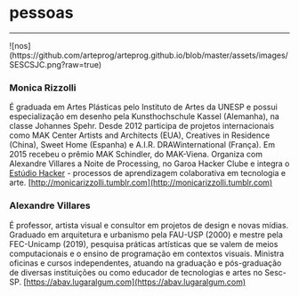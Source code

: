 # pessoas
<hr>
![nos](https://github.com/arteprog/arteprog.github.io/blob/master/assets/images/SESCSJC.png?raw=true)

### Monica Rizzolli
É graduada em Artes Plásticas pelo Instituto de Artes da UNESP e possui especialização em desenho pela Kunsthochschule Kassel (Alemanha), na classe Johannes Spehr. Desde 2012 participa de projetos internacionais como MAK Center Artists and Architects (EUA), Creatives in Residence (China), Sweet Home (Espanha) e A.I.R. DRAWinternational (França). Em 2015 recebeu o prêmio MAK Schindler, do MAK-Viena. Organiza com Alexandre Villares a Noite de Processing, no Garoa Hacker Clube e integra o [Estúdio Hacker](http://estudiohacker.io) - processos de aprendizagem colaborativa em tecnologia e arte.
[http://monicarizzolli.tumblr.com](http://monicarizzolli.tumblr.com)
 
### Alexandre Villares
É professor, artista visual e consultor em projetos de design e novas mídias. Graduado em arquitetura e urbanismo pela FAU-USP (2000) e mestre pela FEC-Unicamp (2019), pesquisa práticas artísticas que se valem de meios computacionais e o ensino de programação em contextos visuais. Ministra oficinas e cursos independentes, atuando na graduação e pós-graduação de diversas instituições ou como educador de tecnologias e artes no Sesc-SP.
[https://abav.lugaralgum.com](https://abav.lugaralgum.com)

 <script src="../footer.js"></script>

